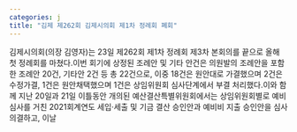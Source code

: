 ```yaml
---
categories: j
title: "김제 제262회 김제시의회 제1차 정례회 폐회"
---
```

김제시의회(의장 김영자)는 23일 제262회 제1차 정례회 제3차 본회의를 끝으로 올해 첫 정례회를 마쳤다.이번 회기에 상정된 조례안 및 기타 안건은 의원발의 조례안을 포함한 조례안 20건, 기타안 2건 등 총 22건으로, 이중 18건은 원안대로 가결했으며 2건은 수정가결, 1건은 원안채택했으며 1건은 상임위원회 심사단계에서 부결 처리했다.이와 함께 지난 20일과 21일 이틀동안 개의된 예산결산특별위원회에서는 상임위원회별로 예비심사를 거친 2021회계연도 세입·세출 및 기금 결산 승인안과 예비비 지출 승인안을 심사 의결하고, 이날